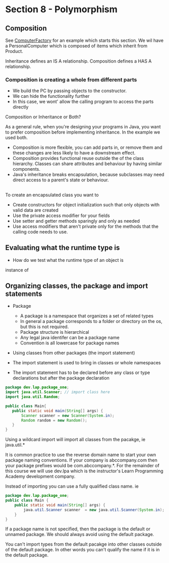 # Section 8 - Polymorphism

## Composition

See [ComputerFactory](../Code/Section-8/ComputerFactory/src/Product.java) for an example which starts this section. We wil have a PersonalComputer which is composed of items which inherit from Product.

Inheritance defines an IS A relationship.
Composition defines a HAS A relationship.

### Composition is creating a whole from different parts

- We build the PC by passing objects to the constructor.
- We can hide the functionality further
- In this case, we wont' allow the calling program to access the parts directly

Composition or Inheritance or Both?

As a general rule, when you're designing your programs in Java, you want to prefer composition before implementing inheritance. In the example we used both.

- Composition is more flexible, you can add parts in, or remove them and these changes are less likely to have a downstream effect.
- Composition provides functional reuse outside the of the class hierarchy. Classes can share attributes and behaviour by having similar components.
- Java's inheritance breaks encapsulation, because subclasses may need direct access to a parent's state or behaviour.

##

To create an encapsulated class you want to

- Create constructors for object initialization such that only objects with valid data are created
- Use the private access modifier for your fields
- Use setter and getter methods sparingly and only as needed
- Use access modifiers that aren't private only for the methods that the calling code needs to use.

## Evaluating what the runtime type is

- How do we test what the runtime type of an object is

instance of

## Organizing classes, the package and import statements

- Package

  - A package is a namespace that organizes a set of related types
  - In general a package corresponds to a folder or directory on the os, but this is not required.
  - Package structure is hierarchical
  - Any legal java identifer can be a package name
  - Convention is all lowercase for package names

- Using classes from other packages (the import statement)
- The import statement is used to bring in classes or whole namespaces
- The import statement has to be declared before any class or type declarations but after the package declaration

```java
package dev.lap.package_one;
import java.util.Scanner; // import class here
import java.util.Random;

public class Main{
   public static void main(String[] args) {
       Scanner scanner = new Scanner(System.in);
       Random random = new Random();
   }
}
```

Using a wildcard import will import all classes from the pacakge, ie java.util.\*

It is common practice to use the reverse domain name to start your own package naming conventions. If your company is abccompany.com then your package prefixes would be com.abccompany.\*. For the remainder of this course we will use dev.lpa which is the instructor's Learn Programming Academy development company.

Instead of importing you can use a fully qualified class name. ie

```java
package dev.lap.package_one;
public class Main {
    public static void main(String[] args) {
        java.util.Scanner scanner  = new java.util.Scanner(System.in);
    }
}
```

If a package name is not specified, then the package is the default or unnamed package. We should always avoid using the default package.

You can't import types from the default pacakge into other classes outside of the default package. In other words you can't qualify the name if it is in the default package.

